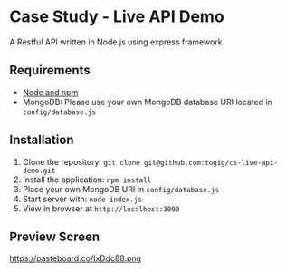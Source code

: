 # Case Study - Live API Demo

A Restful API written in Node.js using express framework.

## Requirements

- [Node and npm](http://nodejs.org)
- MongoDB: Please use your own MongoDB database URI located in `config/database.js`

## Installation

1. Clone the repository: `git clone git@github.com:togig/cs-live-api-demo.git`
2. Install the application: `npm install`
3. Place your own MongoDB URI in `config/database.js`
3. Start server with: `node index.js`
4. View in browser at `http://localhost:3000`

## Preview Screen

https://pasteboard.co/IxDdc88.png
